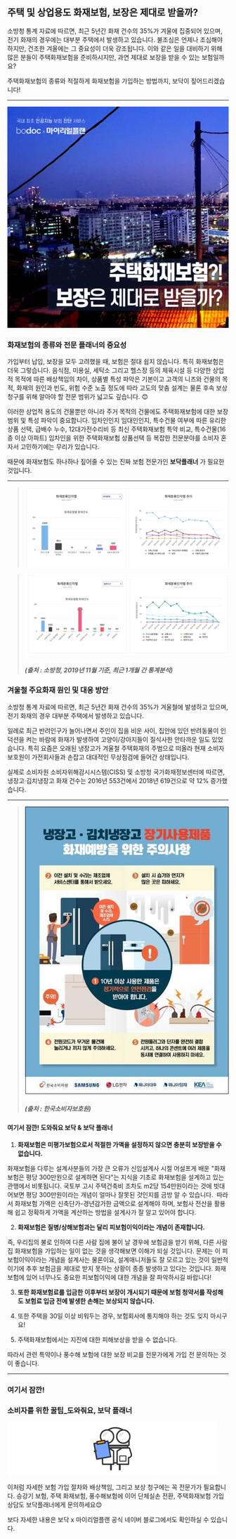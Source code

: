 ## 주택 및 상업용도 화재보험, 보장은 제대로 받을까?
	
소방청 통계 자료에 따르면, 최근 5년간 화재 건수의 35%가 겨울에 집중되어 있으며, 전기 화재의 경우에는 대부분 주택에서 발생하고 있습니다. 불조심은 언제나 조심해야 하지만, 건조한 겨울에는 그 중요성이 더욱 강조됩니다. 이와 같은 일을 대비하기 위해 많은 분들이 주택화재보험을 준비하시지만, 과연 제대로 보장을 받을 수 있는 보험일까요? 

주택화재보험의 종류와 적절하게 화재보험을 가입하는 방법까지, 보닥이 짚어드리겠습니다!

---------------------------------------

![alt img](https://raw.githubusercontent.com/aijinet/doctor-contents/master/contents/201912/191210/housefireinsurance01.png)

### 화재보험의 종류와 전문 플래너의 중요성

가입부터 납입, 보장을 모두 고려했을 때, 보험은 절대 쉽지 않습니다. 특히 화재보험은 더욱 그렇습니다. 음식점, 미용실, 세탁소 그리고 헬스장 등의 체육시설 등 다양한 상업적 목적에 따른 배상책임의 차이, 상품별 특성 파악은 기본이고 고객의 니즈와 건물의 목적, 화재의 원인과 빈도, 위험 수준 노출 정도에 따라 고도의 맞춤 설계는 물론 후속 보상청구를 위해 알아야 할 전문 범위가 넓고도 깊습니다. 😊

이러한 상업적 용도의 건물뿐만 아니라 주거 목적의 건물에도 주택화재보험에 대한 보장범위 및 특성 파악이 중요합니다. 임차인인지 임대인인지, 특수건물 여부에 따른 유리한 상품 선택, 급배수 누수, 12대가전수리비 등 최신 주택화재보험 특약 비교, 특수건물(16층 이상 아파트) 임차인을 위한 주택화재보험 상품선택 등 복잡한 전문분야를 소비자 혼자서 고민하기에는 무리가 있습니다.

때문에 화재보험도 하나하나 짚어줄 수 있는 진짜 보험 전문가인 **보닥플래너** 가 필요한 것입니다.

---------------------------------------

> ![alt img](https://raw.githubusercontent.com/aijinet/doctor-contents/master/contents/201912/191210/housefireinsurance02.png)

> ![alt img](https://raw.githubusercontent.com/aijinet/doctor-contents/master/contents/201912/191210/housefireinsurance03.png)
> ##### (출처 : 소방청, 2019년 11월 기준, 최근 1개월 간 통계분석)

### 겨울철 주요화재 원인 및 대응 방안

소방청 통계 자료에 따르면, 최근 5년간 화재 건수의 35%가 겨울철에 발생하고 있으며, 전기 화재의 경우 대부분 주택에서 발생하고 있습니다.

일례로 최근 반려인구가 늘어나면서 주인이 집을 비운 사이, 집안에 있던 반려동물이 인덕션을 켜는 바람에 화재가 발생하여 고양이/강아지들이 질식사한 안타까운 일도 있었습니다. 특히 요즘은 오래된 냉장고가 겨울철 주택화재의 주범으로 떠올라 현재 소비자보호원이 가전회사들과 손잡고 대대적인 무상점검에 들어간 상태입니다.

실제로 소비자원 소비자위해감시시스템(CISS) 및 소방청 국가화재정보센터에 따르면, 냉장고·김치냉장고 화재 건수는 2016년 553건에서 2018년 619건으로 약 12% 증가했습니다.

---------------------------------------

> ![alt img](https://raw.githubusercontent.com/aijinet/doctor-contents/master/contents/201912/191210/housefireinsurance04.jpg)
> ##### (출처 : 한국소비자보호원)

#### 여기서 잠깐! 도와줘요 보닥 & 보닥 플래너

1. **화재보험은 미평가보험으로서 적절한 가액을 설정하지 않으면 충분히 보장받을 수 없습니다.**

화재보험을 다루는 설계사분들의 가장 큰 오류가 신입설계사 시절 어설프게 배운 "화재보험은 평당 300만원으로 설계하면 된다"는 지식을 기초로 화재보험을 설계하고 있는 관행에서 비롯됩니다. 국토부 고시 주택건축비 조차도 m2당 154만원이라는 것에 빗대어보면 평당 300만원이라는 개념이 얼마나 잘못된 것인지를 금방 알 수 있습니다.
​ 따라서 화재보험 가액은 신축단가-경년감가한 금액으로 설계해야 하며, 보험사 전산을 활용해 쉽고 정확하게 가액을 계산하는 방법을 설계사가 잘 알고 있어야 합니다.

2. **화재보험은 질병/상해보험과는 달리 피보험이익이라는 개념이 존재합니다.**

즉, 우리집의 불로 인하여 다른 사람 집에 불이 날 경우에 보험금을 받기 위해, 다른 사람 집 화재보험을 가입하는 일이 없는 것을 생각해보면 이해가 되실 것입니다. 문제는 이 피보험이익이라는 개념을 설계사는 물론이요, 설계매니저들도 잘 모르고 있는 것이 일반적이기에 추후 보험금을 제대로 받지 못하는 상황이 종종 발생하고 있다는 것입니다.
화재보험에 있어 너무나도 중요한 피보험이익에 대한 개념을 잘 파악하시길 바랍니다!

3. **또한 화재보험료를 입금한 이후부터 보장이 개시되기 때문에 보험 청약서를 작성해도 보험료 입금 전에 발생한 손해는 보상되지 않습니다.**

4. 또한 주택을 30일 이상 비워두는 경우, 보험회사에 통지해야 하는 것도 잊지 마시구요!

5. 주택화재보험에서는 지진에 대한 피해보상을 받을 수 없습니다.

따라서 관련 특약이나 풍수해 보험에 대한 보장 비교를 전문가에게 가입 전 문의하는 것이 좋습니다.

---------------------------------------
### 여기서 잠깐! 
### 소비자를 위한 꿀팁_도와줘요, 보닥 플래너
![alt img](https://raw.githubusercontent.com/aijinet/doctor-contents/master/contents/201911/191125/img03.png)

이처럼 자세한 보험 가입 절차와 배상책임, 그리고 보상 청구에는 꼭 전문가가 필요합니다. 승강기 보험, 주택 화재보험, 풍수해보험에 이어 단체실손 전환, 주택화재보험 가입 상담도 보닥플래너에게 문의하세요😊 

보다 자세한 내용은 보닥 x 마이리얼플랜 공식 네이버 블로그에서도 확인하실 수 있습니다.
